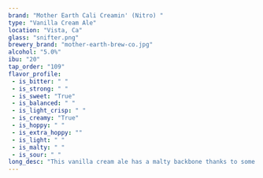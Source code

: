 ```yaml
---
brand: "Mother Earth Cali Creamin' (Nitro) "
type: "Vanilla Cream Ale"
location: "Vista, Ca"
glass: "snifter.png"
brewery_brand: "mother-earth-brew-co.jpg"
alcohol: "5.0%"
ibu: "20"
tap_order: "109"
flavor_profile:
 - is_bitter: " "
 - is_strong: " "
 - is_sweet: "True"
 - is_balanced: " "
 - is_light_crisp: " "
 - is_creamy: "True"
 - is_hoppy: " "
 - is_extra_hoppy: ""
 - is_light: " "
 - is_malty: " "
 - is_sour: " "
long_desc: "This vanilla cream ale has a malty backbone thanks to some flaked corn and honey malt. Just a hint of vanilla adds depth to the flavor and makes this beer a medium bodied cult classic. It’s sure to woo the ladies, but also flavorful enough to satisfy the dudes. You’ll swear you were drinking a cream soda."
---
```

